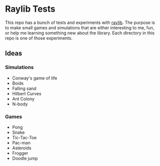 # Raylib Tests

This repo has a bunch of tests and experiments with [raylib](https://www.raylib.com/). The purpose is to make small games and simulations that are either interesting to me, fun, or help me learning something new about the library. Each directory in this repo is one of those experiments.

## Ideas

### Simulations

- Conway's game of life
- Boids
- Falling sand
- Hilbert Curves
- Ant Colony
- N-body

### Games

- Pong
- Snake
- Tic-Tac-Toe
- Pac-man
- Asteroids
- Frogger
- Doodle jump